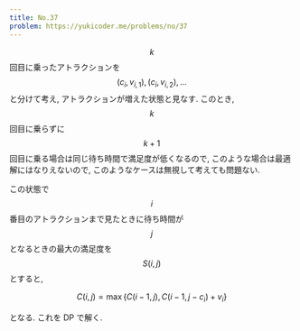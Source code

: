```yaml
---
title: No.37
problem: https://yukicoder.me/problems/no/37
---
```

$$ k $$ 回目に乗ったアトラクションを $$ (c_i, v_{i,1}), (c_i, v_{i, 2}), \dots $$ と分けて考え, アトラクションが増えた状態と見なす. このとき, $$ k $$ 回目に乗らずに $$ k+1 $$ 回目に乗る場合は同じ待ち時間で満足度が低くなるので, このような場合は最適解にはなりえないので, このようなケースは無視して考えても問題ない.

この状態で $$ i $$ 番目のアトラクションまで見たときに待ち時間が $$ j $$ となるときの最大の満足度を $$ S(i, j) $$ とすると,

$$
C(i, j) = \max \{ C(i-1, j), C(i-1, j-c_i) + v_i \}
$$

となる. これを DP で解く.
